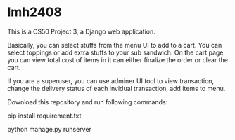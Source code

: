 # lmh2408

This is a CS50 Project 3, a Django web application.

Basically, you can select stuffs from the menu UI to add to a cart. 
You can select toppings or add extra stuffs to your sub sandwich. 
On the cart page, you can view total cost of items in it can either finalize the order or clear the cart. 

If you are a superuser, you can use adminer UI tool to view transaction, change the delivery status of each invidual transaction, add items to menu.

Download this repository and run following commands:

pip install requirement.txt

python manage.py runserver
